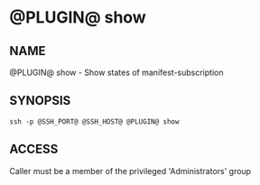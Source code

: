 @PLUGIN@ show
==============

NAME
----
@PLUGIN@ show - Show states of manifest-subscription

SYNOPSIS
--------
```
ssh -p @SSH_PORT@ @SSH_HOST@ @PLUGIN@ show
```

ACCESS
------
Caller must be a member of the privileged 'Administrators' group
